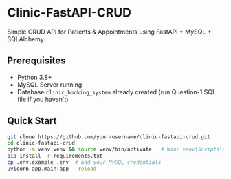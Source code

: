 # Clinic-FastAPI-CRUD

Simple CRUD API for Patients & Appointments using FastAPI + MySQL + SQLAlchemy.

## Prerequisites
- Python 3.8+
- MySQL Server running
- Database `clinic_booking_system` already created (run Question-1 SQL file if you haven't)

## Quick Start
```bash
git clone https://github.com/your-username/clinic-fastapi-crud.git
cd clinic-fastapi-crud
python -m venv venv && source venv/bin/activate   # Win: venv\Scripts\activate
pip install -r requirements.txt
cp .env.example .env  # add your MySQL credentials
uvicorn app.main:app --reload
